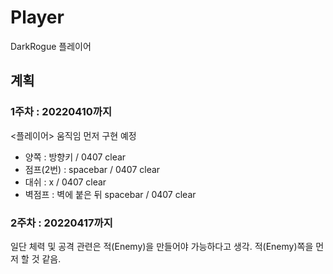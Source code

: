 # Player
 DarkRogue 플레이어

## 계획 

### 1주차 : 20220410까지
<플레이어>
움직임 먼저 구현 예정
- 양쪽 : 방향키 / 0407 clear
- 점프(2번) : spacebar / 0407 clear
- 대쉬 : x / 0407 clear
- 벽점프 : 벽에 붙은 뒤 spacebar / 0407 clear

### 2주차 : 20220417까지
일단 체력 및 공격 관련은 적(Enemy)을 만들어야 가능하다고 생각.
적(Enemy)쪽을 먼저 할 것 같음.

